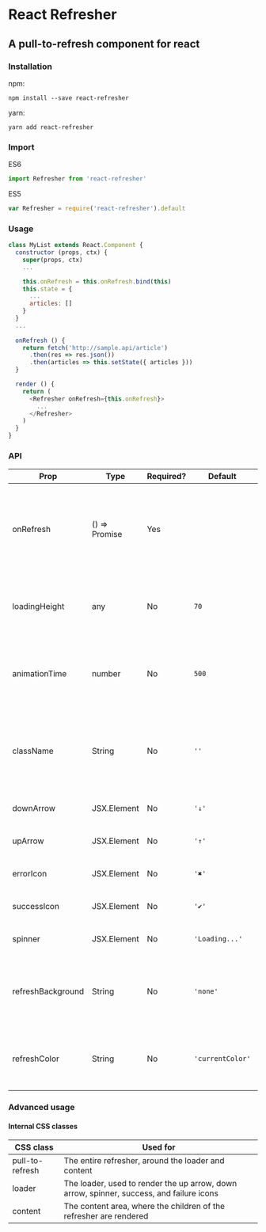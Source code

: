 
# React Refresher

## A pull-to-refresh component for react

### Installation
npm:
```
npm install --save react-refresher
```

yarn:
```
yarn add react-refresher
```

### Import
ES6
```javascript
import Refresher from 'react-refresher'
```

ES5
```javascript
var Refresher = require('react-refresher').default
```

### Usage
```javascript
class MyList extends React.Component {
  constructor (props, ctx) {
    super(props, ctx)
    ...

    this.onRefresh = this.onRefresh.bind(this)
    this.state = {
      ...
      articles: []
    }
  }
  ...
  
  onRefresh () {
    return fetch('http://sample.api/article')
      .then(res => res.json())
      .then(articles => this.setState({ articles }))
  }

  render () {
    return (
      <Refresher onRefresh={this.onRefresh}>
        ...
      </Refresher>
    )
  }
}
```

### API

| Prop              | Type          | Required? | Default          | Notes                                                                              |
|-------------------|---------------|-----------|------------------|------------------------------------------------------------------------------------|
| onRefresh         | () => Promise | Yes       |                  | The promise should resolve when the re-fetching is complete, or reject on error    |
| loadingHeight     | any           | No        | `70`             | Can be any value valid for the `height` style prop in React                        |
| animationTime     | number        | No        | `500`            | Length of the refresher hiding animation, in milliseconds                          |
| className         | String        | No        | `''`             | This is applied to the entire refresher area (including content area)              |
| downArrow         | JSX.Element   | No        | `'↓'`            | Can also just be a string                                                          |
| upArrow           | JSX.Element   | No        | `'↑'`            | Can also just be a string                                                          |
| errorIcon         | JSX.Element   | No        | `'✖'`            | Can also just be a string                                                          |
| successIcon       | JSX.Element   | No        | `'✔'`            | Can also just be a string                                                          |
| spinner           | JSX.Element   | No        | `'Loading...'`   | Can also just be a string                                                          |
| refreshBackground | String        | No        | `'none'`         | Can be any CSS value that is appropriate for the background prop                   |
| refreshColor      | String        | No        | `'currentColor'` | Can be any CSS value that is appropriate for the color prop                        |

### Advanced usage

#### Internal CSS classes

| CSS class       | Used for                                                                                 |
|-----------------|------------------------------------------------------------------------------------------|
| pull-to-refresh | The entire refresher, around the loader and content                                      |
| loader          | The loader, used to render the up arrow, down arrow, spinner, success, and failure icons |
| content         | The content area, where the children of the refresher are rendered                       |
